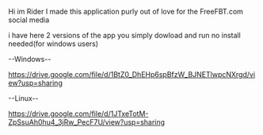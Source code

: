 Hi im Rider I made this application purly out of love for the FreeFBT.com social media

i have here 2 versions of the app you simply dowload and run no install needed(for windows users)

--Windows--

https://drive.google.com/file/d/1BtZ0_DhEHp6spBfzW_BJNETlwpcNXrgd/view?usp=sharing

--Linux--

https://drive.google.com/file/d/1JTxeTotM-ZpSsuAh0hu4_3jRw_PecF7U/view?usp=sharing
